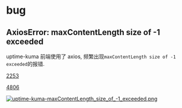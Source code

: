 # bug

## AxiosError: maxContentLength size of -1 exceeded

uptime-kuma 前端使用了 axios, 频繁出现`maxContentLength size of -1 exceeded`的报错.

[2253](https://github.com/louislam/uptime-kuma/issues/2253)

[4806](https://github.com/axios/axios/issues/4806)

[![uptime-kuma-maxContentLength_size_of_-1_exceeded.png]][uptime-kuma-maxContentLength_size_of_-1_exceeded.png]

[uptime-kuma-maxContentLength_size_of_-1_exceeded.png]: https://telegraph.19940731.xyz/file/12f8bb4386afb8e17d433.png
